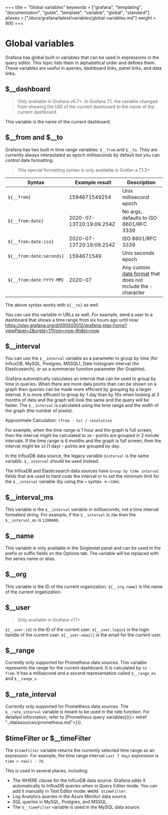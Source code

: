 +++
title = "Global variables"
keywords = ["grafana", "templating", "documentation", "guide", "template", "variable", "global", "standard"]
aliases = ["/docs/grafana/latest/variables/global-variables.md"]
weight = 900
+++

# Global variables

Grafana has global built-in variables that can be used in expressions in the query editor. This topic lists them in alphabetical order and defines them. These variables are useful in queries, dashboard links, panel links, and data links.

## $__dashboard

> Only available in Grafana v6.7+. In Grafana 7.1, the variable changed from showing the UID of the current dashboard to the name of the current dashboard.

This variable is the name of the current dashboard.

## $__from and $__to

Grafana has two built in time range variables: `$__from` and `$__to`. They are currently always interpolated as epoch milliseconds by default but you can control date formatting.

> This special formatting syntax is only available in Grafan a 7.1.2+

| Syntax                   | Example result           | Description |
| ------------------------ | ------------------------ | ----------- |
| `${__from}`              | 1594671549254            | Unix millisecond epoch |
| `${__from:date}`         | 2020-07-13T20:19:09.254Z | No args, defaults to ISO 8601/RFC 3339 |
| `${__from:date:iso}`     | 2020-07-13T20:19:09.254Z | ISO 8601/RFC 3339 |
| `${__from:date:seconds}` | 1594671549               | Unix seconds epoch |
| `${__from:date:YYYY-MM}` | 2020-07                  | Any custom [date format](https://momentjs.com/docs/#/displaying/) that does not include the `:` character |

The above syntax works with `${__to}` as well.

You can use this variable in URLs as well. For example, send a user to a dashboard that shows a time range from six hours ago until now: https://play.grafana.org/d/000000012/grafana-play-home?viewPanel=2&orgId=1?from=now-6h&to=now

## $__interval

You can use the `$__interval` variable as a parameter to group by time (for InfluxDB, MySQL, Postgres, MSSQL), Date histogram interval (for Elasticsearch), or as a _summarize_ function parameter (for Graphite).

Grafana automatically calculates an interval that can be used to group by time in queries. When there are more data points than can be shown on a graph then queries can be made more efficient by grouping by a larger interval. It is more efficient to group by 1 day than by 10s when looking at 3 months of data and the graph will look the same and the query will be faster. The `$__interval` is calculated using the time range and the width of the graph (the number of pixels).

Approximate Calculation: `(from - to) / resolution`

For example, when the time range is 1 hour and the graph is full screen, then the interval might be calculated to `2m` - points are grouped in 2 minute intervals. If the time range is 6 months and the graph is full screen, then the interval might be `1d` (1 day) - points are grouped by day.

In the InfluxDB data source, the legacy variable `$interval` is the same variable. `$__interval` should be used instead.

The InfluxDB and Elasticsearch data sources have `Group by time interval` fields that are used to hard code the interval or to set the minimum limit for the `$__interval` variable (by using the `>` syntax -> `>10m`).

## $__interval_ms

This variable is the `$__interval` variable in milliseconds, not a time interval formatted string. For example, if the `$__interval` is `20m` then the `$__interval_ms` is `1200000`.

## $__name

This variable is only available in the Singlestat panel and can be used in the prefix or suffix fields on the Options tab. The variable will be replaced with the series name or alias.

## $__org

This variable is the ID of the current organization.
`${__org.name}` is the name of the current organization.

## $__user

> Only available in Grafana v7.1+

`${__user.id}` is the ID of the current user.
`${__user.login}` is the login handle of the current user.
`${__user.email}` is the email for the current user.

## $__range

Currently only supported for Prometheus data sources. This variable represents the range for the current dashboard. It is calculated by `to - from`. It has a millisecond and a second representation called `$__range_ms` and `$__range_s`.

## $__rate_interval

Currently only supported for Prometheus data sources. The `$__rate_interval` variable is meant to be used in the rate function. For detailed information, refer to [Prometheus query variables]({{< relref "../datasources/prometheus.md">}}).

## $timeFilter or $__timeFilter

The `$timeFilter` variable returns the currently selected time range as an expression. For example, the time range interval `Last 7 days` expression is `time > now() - 7d`.

This is used in several places, including:

- The WHERE clause for the InfluxDB data source. Grafana adds it automatically to InfluxDB queries when in Query Editor mode. You can add it manually in Text Editor mode: `WHERE $timeFilter`.
- Log Analytics queries in the Azure Monitor data source.
- SQL queries in MySQL, Postgres, and MSSQL.
- The `$__timeFilter` variable is used in the MySQL data source.
